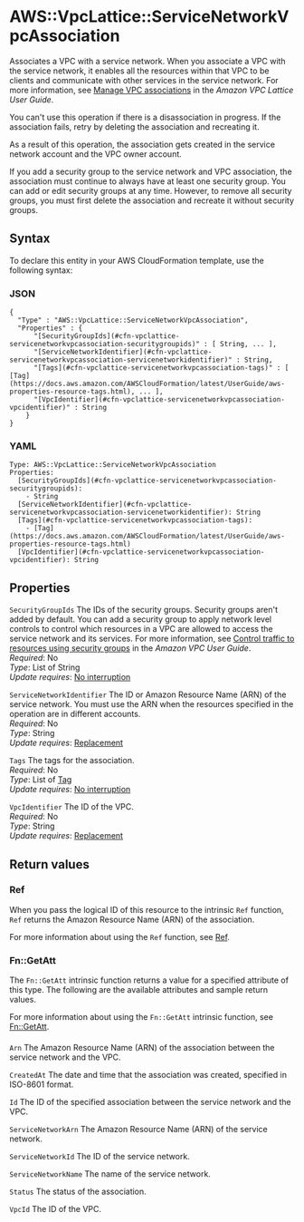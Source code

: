 # AWS::VpcLattice::ServiceNetworkVpcAssociation<a name="aws-resource-vpclattice-servicenetworkvpcassociation"></a>

Associates a VPC with a service network\. When you associate a VPC with the service network, it enables all the resources within that VPC to be clients and communicate with other services in the service network\. For more information, see [Manage VPC associations](https://docs.aws.amazon.com/vpc-lattice/latest/ug/service-network-associations.html#service-network-vpc-associations) in the _Amazon VPC Lattice User Guide_\.

You can't use this operation if there is a disassociation in progress\. If the association fails, retry by deleting the association and recreating it\.

As a result of this operation, the association gets created in the service network account and the VPC owner account\.

If you add a security group to the service network and VPC association, the association must continue to always have at least one security group\. You can add or edit security groups at any time\. However, to remove all security groups, you must first delete the association and recreate it without security groups\.

## Syntax<a name="aws-resource-vpclattice-servicenetworkvpcassociation-syntax"></a>

To declare this entity in your AWS CloudFormation template, use the following syntax:

### JSON<a name="aws-resource-vpclattice-servicenetworkvpcassociation-syntax.json"></a>

```
{
  "Type" : "AWS::VpcLattice::ServiceNetworkVpcAssociation",
  "Properties" : {
      "[SecurityGroupIds](#cfn-vpclattice-servicenetworkvpcassociation-securitygroupids)" : [ String, ... ],
      "[ServiceNetworkIdentifier](#cfn-vpclattice-servicenetworkvpcassociation-servicenetworkidentifier)" : String,
      "[Tags](#cfn-vpclattice-servicenetworkvpcassociation-tags)" : [ [Tag](https://docs.aws.amazon.com/AWSCloudFormation/latest/UserGuide/aws-properties-resource-tags.html), ... ],
      "[VpcIdentifier](#cfn-vpclattice-servicenetworkvpcassociation-vpcidentifier)" : String
    }
}
```

### YAML<a name="aws-resource-vpclattice-servicenetworkvpcassociation-syntax.yaml"></a>

```
Type: AWS::VpcLattice::ServiceNetworkVpcAssociation
Properties:
  [SecurityGroupIds](#cfn-vpclattice-servicenetworkvpcassociation-securitygroupids):
    - String
  [ServiceNetworkIdentifier](#cfn-vpclattice-servicenetworkvpcassociation-servicenetworkidentifier): String
  [Tags](#cfn-vpclattice-servicenetworkvpcassociation-tags):
    - [Tag](https://docs.aws.amazon.com/AWSCloudFormation/latest/UserGuide/aws-properties-resource-tags.html)
  [VpcIdentifier](#cfn-vpclattice-servicenetworkvpcassociation-vpcidentifier): String
```

## Properties<a name="aws-resource-vpclattice-servicenetworkvpcassociation-properties"></a>

`SecurityGroupIds` <a name="cfn-vpclattice-servicenetworkvpcassociation-securitygroupids"></a>
The IDs of the security groups\. Security groups aren't added by default\. You can add a security group to apply network level controls to control which resources in a VPC are allowed to access the service network and its services\. For more information, see [Control traffic to resources using security groups](https://docs.aws.amazon.com/vpc/latest/userguide/VPC_SecurityGroups.html) in the _Amazon VPC User Guide_\.  
_Required_: No  
_Type_: List of String  
_Update requires_: [No interruption](https://docs.aws.amazon.com/AWSCloudFormation/latest/UserGuide/using-cfn-updating-stacks-update-behaviors.html#update-no-interrupt)

`ServiceNetworkIdentifier` <a name="cfn-vpclattice-servicenetworkvpcassociation-servicenetworkidentifier"></a>
The ID or Amazon Resource Name \(ARN\) of the service network\. You must use the ARN when the resources specified in the operation are in different accounts\.  
_Required_: No  
_Type_: String  
_Update requires_: [Replacement](https://docs.aws.amazon.com/AWSCloudFormation/latest/UserGuide/using-cfn-updating-stacks-update-behaviors.html#update-replacement)

`Tags` <a name="cfn-vpclattice-servicenetworkvpcassociation-tags"></a>
The tags for the association\.  
_Required_: No  
_Type_: List of [Tag](https://docs.aws.amazon.com/AWSCloudFormation/latest/UserGuide/aws-properties-resource-tags.html)  
_Update requires_: [No interruption](https://docs.aws.amazon.com/AWSCloudFormation/latest/UserGuide/using-cfn-updating-stacks-update-behaviors.html#update-no-interrupt)

`VpcIdentifier` <a name="cfn-vpclattice-servicenetworkvpcassociation-vpcidentifier"></a>
The ID of the VPC\.  
_Required_: No  
_Type_: String  
_Update requires_: [Replacement](https://docs.aws.amazon.com/AWSCloudFormation/latest/UserGuide/using-cfn-updating-stacks-update-behaviors.html#update-replacement)

## Return values<a name="aws-resource-vpclattice-servicenetworkvpcassociation-return-values"></a>

### Ref<a name="aws-resource-vpclattice-servicenetworkvpcassociation-return-values-ref"></a>

When you pass the logical ID of this resource to the intrinsic `Ref` function, `Ref` returns the Amazon Resource Name \(ARN\) of the association\.

For more information about using the `Ref` function, see [Ref](https://docs.aws.amazon.com/AWSCloudFormation/latest/UserGuide/intrinsic-function-reference-ref.html)\.

### Fn::GetAtt<a name="aws-resource-vpclattice-servicenetworkvpcassociation-return-values-fn--getatt"></a>

The `Fn::GetAtt` intrinsic function returns a value for a specified attribute of this type\. The following are the available attributes and sample return values\.

For more information about using the `Fn::GetAtt` intrinsic function, see [Fn::GetAtt](https://docs.aws.amazon.com/AWSCloudFormation/latest/UserGuide/intrinsic-function-reference-getatt.html)\.

#### <a name="aws-resource-vpclattice-servicenetworkvpcassociation-return-values-fn--getatt-fn--getatt"></a>

`Arn` <a name="Arn-fn::getatt"></a>
The Amazon Resource Name \(ARN\) of the association between the service network and the VPC\.

`CreatedAt` <a name="CreatedAt-fn::getatt"></a>
The date and time that the association was created, specified in ISO\-8601 format\.

`Id` <a name="Id-fn::getatt"></a>
The ID of the specified association between the service network and the VPC\.

`ServiceNetworkArn` <a name="ServiceNetworkArn-fn::getatt"></a>
The Amazon Resource Name \(ARN\) of the service network\.

`ServiceNetworkId` <a name="ServiceNetworkId-fn::getatt"></a>
The ID of the service network\.

`ServiceNetworkName` <a name="ServiceNetworkName-fn::getatt"></a>
The name of the service network\.

`Status` <a name="Status-fn::getatt"></a>
The status of the association\.

`VpcId` <a name="VpcId-fn::getatt"></a>
The ID of the VPC\.
